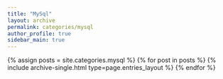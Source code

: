 ```yaml
---
title: "MySql"
layout: archive
permalink: categories/mysql
author_profile: true
sidebar_main: true
---
```



{% assign posts = site.categories.mysql %}
{% for post in posts %} {% include archive-single.html type=page.entries_layout %} {% endfor %}